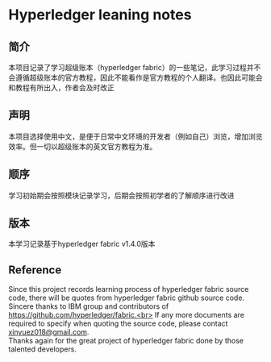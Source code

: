 # Hyperledger leaning notes

## 简介
本项目记录了学习超级账本（hyperledger fabric）的一些笔记，此学习过程并不会遵循超级账本的官方教程，因此不能看作是官方教程的个人翻译。也因此可能会和教程有所出入，作者会及时改正

## 声明
本项目选择使用中文，是便于日常中文环境的开发者（例如自己）浏览，增加浏览效率。但一切以超级账本的英文官方教程为准。

## 顺序
学习初始期会按照模块记录学习，后期会按照初学者的了解顺序进行改进

## 版本
本学习记录基于hyperledger fabric v1.4.0版本

## Reference
Since this project records learning process of hyperledger fabric source code, there will be quotes from hyperledger fabric github source code.<br>
Sincere thanks to IBM group and contributors of https://github.com/hyperledger/fabric.<br>
If any more documents are required to specify when quoting the source code, please contact xinyuez018@gmail.com.<br>
Thanks again for the great project of hyperledger fabric done by those talented developers.